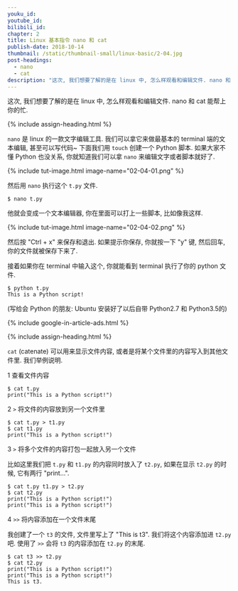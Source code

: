 ```yaml
---
youku_id: 
youtube_id: 
bilibili_id: 
chapter: 2
title: Linux 基本指令 nano 和 cat
publish-date: 2018-10-14
thumbnail: /static/thumbnail-small/linux-basic/2-04.jpg
post-headings:
  - nano
  - cat
description: "这次, 我们想要了解的是在 linux 中, 怎么样观看和编辑文件. nano 和 cat 能帮上你的忙."
---
```



这次, 我们想要了解的是在 linux 中, 怎么样观看和编辑文件. nano 和 cat 能帮上你的忙.



{% include assign-heading.html %}


`nano` 是 linux 的一款文字编辑工具. 我们可以拿它来做最基本的 terminal 端的文本编辑, 甚至可以写代码~
下面我们用 `touch` 创建一个 Python 脚本. 如果大家不懂 Python 也没关系, 你就知道我们可以拿 `nano` 来编辑文字或者脚本就好了.

{% include tut-image.html image-name="02-04-01.png" %}

然后用 `nano` 执行这个 `t.py` 文件.

```shell
$ nano t.py
```

他就会变成一个文本编辑器, 你在里面可以打上一些脚本, 比如像我这样.

{% include tut-image.html image-name="02-04-02.png" %}

然后按 "Ctrl + x" 来保存和退出. 如果提示你保存, 你就按一下 "y" 键, 然后回车, 你的文件就被保存下来了.

接着如果你在 terminal 中输入这个, 你就能看到 terminal 执行了你的 python 文件.

```shell
$ python t.py
This is a Python script!
```

(写给会 Python 的朋友: Ubuntu 安装好了以后自带 Python2.7 和 Python3.5的)








{% include google-in-article-ads.html %}

{% include assign-heading.html %}

`cat` (catenate) 可以用来显示文件内容, 或者是将某个文件里的内容写入到其他文件里. 我们举例说明.

1 查看文件内容

```shell
$ cat t.py
print("This is a Python script!")
```

2 `>` 将文件的内容放到另一个文件里

```shell
$ cat t.py > t1.py
$ cat t1.py
print("This is a Python script!")
```

3 `>` 将多个文件的内容打包一起放入另一个文件

比如这里我们把 `t.py` 和 `t1.py` 的内容同时放入了 `t2.py`,
如果在显示 `t2.py` 的时候, 它有两行 "print...".

```shell
$ cat t.py t1.py > t2.py
$ cat t2.py
print("This is a Python script!")
print("This is a Python script!")
```

4 `>>` 将内容添加在一个文件末尾

我创建了一个 `t3` 的文件, 文件里写上了 "This is t3". 我们将这个内容添加进 `t2.py` 吧.
使用了 `>>` 会将 `t3` 的内容添加在 `t2.py` 的末尾.

```shell
$ cat t3 >> t2.py
$ cat t2.py
print("This is a Python script!")
print("This is a Python script!")
This is t3.
```


